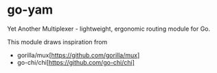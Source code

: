 # go-yam
Yet Another Multiplexer - lightweight, ergonomic routing module for Go.

This module draws inspiration from
- gorilla/mux[https://github.com/gorilla/mux]
- go-chi/chi[https://github.com/go-chi/chi]
